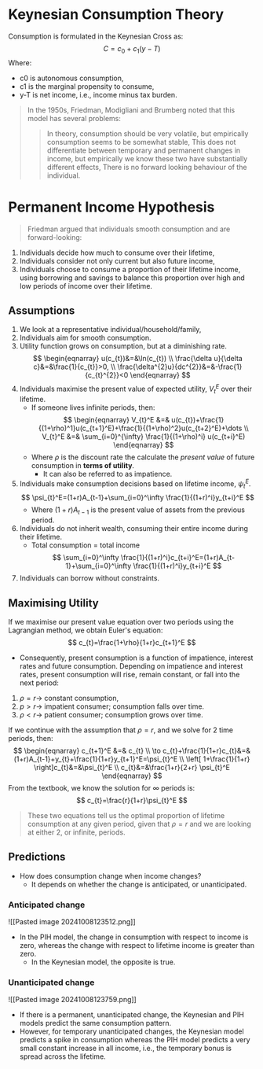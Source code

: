 # Keynesian Consumption Theory
Consumption is formulated in the Keynesian Cross as:
$$
C=c_{0}+c_{1}(y-T)
$$
Where:
- c0 is autonomous consumption,
- c1 is the marginal propensity to consume,
- y-T is net income, i.e., income minus tax burden.
>In the 1950s, Friedman, Modigliani and Brumberg noted that this model has several problems:
>>In theory, consumption should be very volatile, but empirically consumption seems to be somewhat stable,
>>This does not differentiate between temporary and permanent changes in income, but empirically we know these two have substantially different effects,
>>There is no forward looking behaviour of the individual.
# Permanent Income Hypothesis
>Friedman argued that individuals smooth consumption and are forward-looking:
1. Individuals decide how much to consume over their lifetime,
2. Individuals consider not only current but also future income,
3. Individuals choose to consume a proportion of their lifetime income, using borrowing and savings to balance this proportion over high and low periods of income over their lifetime.
## Assumptions
1. We look at a representative individual/household/family,
2. Individuals aim for smooth consumption.
3. Utility function grows on consumption, but at a diminishing rate.
$$
\begin{eqnarray}
u(c_{t})&=&\ln(c_{t}) \\
\frac{\delta u}{\delta c}&=&\frac{1}{c_{t}}>0, \\
\frac{\delta^{2}u}{dc^{2}}&=&-\frac{1}{c_{t}^{2}}<0
\end{eqnarray}
$$
4. Individuals maximise the present value of expected utility, $V_{t}^E$ over their lifetime.
	- If someone lives infinite periods, then:
$$
\begin{eqnarray}
V_{t}^E &=& u(c_{t})+\frac{1}{(1+\rho)^1}u(c_{t+1}^E)+\frac{1}{(1+\rho)^2}u(c_{t+2}^E)+\dots \\
V_{t}^E &=& \sum_{i=0}^{\infty} \frac{1}{(1+\rho)^i} u(c_{t+i}^E)
\end{eqnarray}
$$
	- Where $\rho$ is the discount rate the calculate the *present value* of future consumption in **terms of utility**.
		- It can also be referred to as impatience.
5. Individuals make consumption decisions based on lifetime income, $\psi_{t}^E$.
$$
\psi_{t}^E=(1+r)A_{t-1}+\sum_{i=0}^\infty \frac{1}{(1+r)^i}y_{t+i}^E
$$
	- Where $(1+r)A_{t-1}$ is the present value of assets from the previous period.
6. Individuals do not inherit wealth, consuming their entire income during their lifetime.
	- Total consumption = total income
$$
\sum_{i=0}^\infty \frac{1}{(1+r)^i}c_{t+i}^E=(1+r)A_{t-1}+\sum_{i=0}^\infty \frac{1}{(1+r)^i}y_{t+i}^E
$$
7. Individuals can borrow without constraints.
## Maximising Utility
If we maximise our present value equation over two periods using the Lagrangian method, we obtain Euler's equation:
$$
c_{t}=\frac{1+\rho}{1+r}c_{t+1}^E
$$
- Consequently, present consumption is a function of impatience, interest rates and future consumption.
Depending on impatience and interest rates, present consumption will rise, remain constant, or fall into the next period:
1. $\rho=r\to$ constant consumption,
2. $p>r\to$ impatient consumer; consumption falls over time.
3. $\rho<r\to$ patient consumer; consumption grows over time.

If we continue with the assumption that $\rho=r$, and we solve for 2 time periods, then:
$$
\begin{eqnarray}
c_{t+1}^E &=& c_{t} \\
\to c_{t}+\frac{1}{1+r}c_{t}&=&(1+r)A_{t-1}+y_{t}+\frac{1}{1+r}y_{t+1}^E=\psi_{t}^E \\
\left[ 1+\frac{1}{1+r} \right]c_{t}&=&\psi_{t}^E \\
c_{t}&=&\frac{1+r}{2+r} \psi_{t}^E
\end{eqnarray}
$$
From the textbook, we know the solution for $\infty$ periods is:
$$
c_{t}=\frac{r}{1+r}\psi_{t}^E
$$
>These two equations tell us the optimal proportion of lifetime consumption at any given period, given that $\rho=r$ and we are looking at either 2, or infinite, periods.
## Predictions
- How does consumption change when income changes?
	- It depends on whether the change is anticipated, or unanticipated.
### Anticipated change
![[Pasted image 20241008123512.png]]
- In the PIH model, the change in consumption with respect to income is zero, whereas the change with respect to lifetime income is greater than zero.
	- In the Keynesian model, the opposite is true.
### Unanticipated change
![[Pasted image 20241008123759.png]]
- If there is a permanent, unanticipated change, the Keynesian and PIH models predict the same consumption pattern.
- However, for temporary unanticipated changes, the Keynesian model predicts a spike in consumption whereas the PIH model predicts a very small constant increase in all income, i.e., the temporary bonus is spread across the lifetime.
